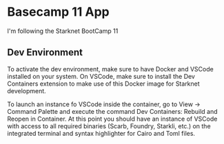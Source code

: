 # Basecamp 11 App
I'm following the Starknet BootCamp 11

## Dev Environment
To activate the dev environment, make sure to have Docker and VSCode installed on your system. On VSCode, make sure to install the Dev Containers extension to make use of this Docker image for Starknet development.

To launch an instance fo VSCode inside the container, go to View -> Command Palette and execute the command Dev Containers: Rebuild and Reopen in Container. At this point you should have an instance of VSCode with access to all required binaries (Scarb, Foundry, Starkli, etc.) on the integrated terminal and syntax highlighter for Cairo and Toml files.
